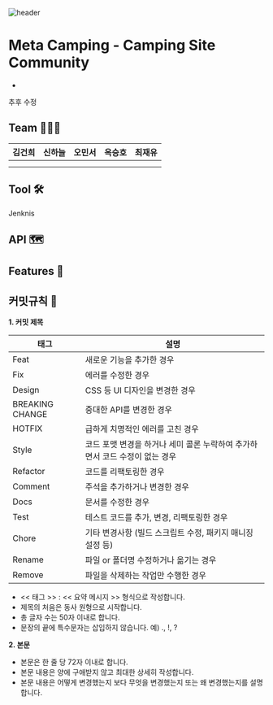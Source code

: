![header](https://capsule-render.vercel.app/api?type=waving&color=auto&height=300&section=header&text=Meta%20Camping&fontSize=90)


# Meta Camping - Camping Site Community

-
추후 수정

## Team 👩‍👦‍👦
|김건희|신하늘|오민서|옥승호|최재유
|------|------|------|------|-----|
||||
||||

## Tool 🛠️
Jenknis

## API 🗺

## Features 🧰

## 커밋규칙 📢

**1. 커밋 제목**

| 태그 | 설명 |
| --- | --- |
| Feat | 새로운 기능을 추가한 경우 |
| Fix | 에러를 수정한 경우 |
| Design | CSS 등 UI 디자인을 변경한 경우 |
| BREAKING CHANGE | 중대한 API를 변경한 경우 |
| HOTFIX | 급하게 치명적인 에러를 고친 경우 |
| Style | 코드 포맷 변경을 하거나 세미 콜론 누락하여 추가하면서 코드 수정이 없는 경우 |
| Refactor | 코드를 리팩토링한 경우 |
| Comment | 주석을 추가하거나 변경한 경우 |
| Docs | 문서를 수정한 경우 |
| Test | 테스트 코드를 추가, 변경, 리팩토링한 경우 |
| Chore | 기타 변경사항 (빌드 스크립트 수정, 패키지 매니징 설정 등) |
| Rename | 파일 or 폴더명 수정하거나 옮기는 경우 |
| Remove | 파일을 삭제하는 작업만 수행한 경우 |
- << 태그 >> : << 요약 메시지 >> 형식으로 작성합니다.
- 제목의 처음은 동사 원형으로 시작합니다.
- 총 글자 수는 50자 이내로 합니다.
- 문장의 끝에 특수문자는 삽입하지 않습니다. 예) ., !, ?

**2. 본문**
- 본문은 한 줄 당 72자 이내로 합니다.
- 본문 내용은 양에 구애받지 않고 최대한 상세히 작성합니다.
- 본문 내용은 어떻게 변경했는지 보다 무엇을 변경했는지 또는 왜 변경했는지를 설명합니다.
